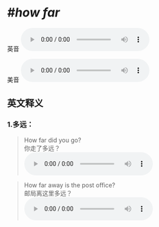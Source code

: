 # ***\#how far*** 
英音
<audio src="./media/how far1_AAC.aac" controls="controls"></audio>

美音
<audio src="./media/how far2_AAC.aac" controls="controls"></audio>



  

英文释义
---
### 1.**多远：**  

 > How far did you go?  
 > 你走了多远？    
<audio src="./media/how-13.aac" controls="controls"></audio>

 > How far away is the post office?  
 > 邮局离这里多远？    
<audio src="./media/how-14.aac" controls="controls"></audio>


